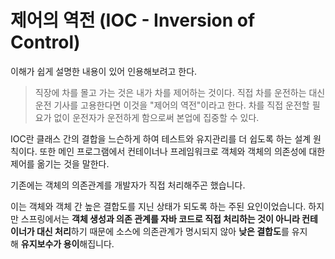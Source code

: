 # 제어의 역전 (IOC - Inversion of Control) 

이해가 쉽게 설명한 내용이 있어 인용해보려고 한다.
> 직장에 차를 몰고 가는 것은 내가 차를 제어하는 것이다. 직접 차를 운전하는 대신 운전 기사를 고용한다면 이것을 "제어의 역전"이라고 한다. 차를 직접 운전할 필요가 없이 운전자가 운전하게 함으로써 본업에 집중할 수 있다.

IOC란 클래스 간의 결합을 느슨하게 하여 테스트와 유지관리를 더 쉽도록 하는 설계 원칙이다. 
또한 메인 프로그램에서 컨테이너나 프레임워크로 객체와 객체의 의존성에 대한 제어를 옮기는 것을 말한다.

기존에는 객체의 의존관계를 개발자가 직접 처리해주곤 했습니다.

이는 객체와 객체 간 높은 결합도를 지닌 상태가 되도록 하는 주된 요인이었습니다.
하지만 스프링에서는 **객체 생성과 의존 관계를 자바 코드로 직접 처리하는 것이 아니라 컨테이너가 대신 처리**하기 때문에
소스에 의존관계가 명시되지 않아 **낮은 결합도**를 유지해 **유지보수가 용이**해집니다.